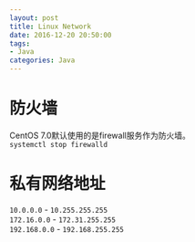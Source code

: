 ```yaml
---
layout: post
title: Linux Network
date: 2016-12-20 20:50:00
tags:
- Java
categories: Java
---
```


# 防火墙    
CentOS 7.0默认使用的是firewall服务作为防火墙。    
`systemctl stop firewalld`

# 私有网络地址
`10.0.0.0`     -  `10.255.255.255`       
`172.16.0.0`   -  `172.31.255.255`    
`192.168.0.0`  -  `192.168.255.255`    
